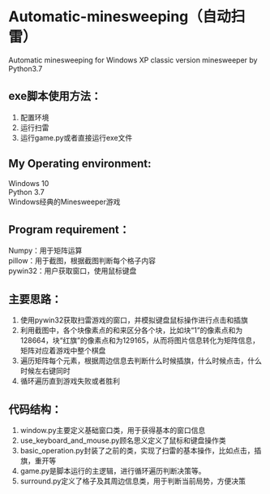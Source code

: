 # Automatic-minesweeping（自动扫雷）
Automatic minesweeping for Windows XP classic version minesweeper by Python3.7

## exe脚本使用方法：
1. 配置环境  
2. 运行扫雷  
3. 运行game.py或者直接运行exe文件  

## My Operating environment:  
Windows 10  
Python 3.7  
Windows经典的Minesweeper游戏  

## Program requirement： 
Numpy：用于矩阵运算  
pillow：用于截图，根据截图判断每个格子内容  
pywin32：用户获取窗口，使用鼠标键盘  

## 主要思路：  
1. 使用pywin32获取扫雷游戏的窗口，并模拟键盘鼠标操作进行点击和插旗  
2. 利用截图中，各个块像素点的和来区分各个块，比如块“1”的像素点和为128664，块“红旗”的像素点和为129165，从而将图片信息转化为矩阵信息，矩阵对应着游戏中整个棋盘  
3. 遍历矩阵每个元素，根据周边信息去判断什么时候插旗，什么时候点击，什么时候左右键同时  
4. 循环遍历直到游戏失败或者胜利  

## 代码结构：
1. window.py主要定义基础窗口类，用于获得基本的窗口信息  
2. use_keyboard_and_mouse.py顾名思义定义了鼠标和键盘操作类  
3. basic_operation.py封装了之前的类，实现了扫雷的基本操作，比如点击，插旗，重开等  
4. game.py是脚本运行的主逻辑，进行循环遍历判断决策等。  
5. surround.py定义了格子及其周边信息类，用于判断当前局势，方便决策   
